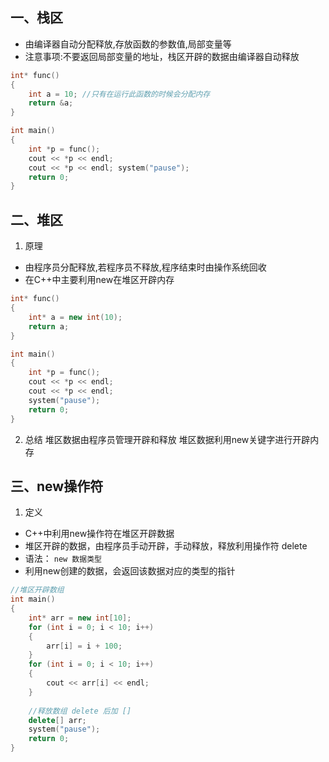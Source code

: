 ## 一、栈区
+ 由编译器自动分配释放,存放函数的参数值,局部变量等
+ 注意事项:不要返回局部变量的地址，栈区开辟的数据由编译器自动释放
```C++
int* func() 
{ 
	int a = 10; //只有在运行此函数的时候会分配内存
	return &a; 
} 

int main() 
{ 
	int *p = func(); 
	cout << *p << endl; 
	cout << *p << endl; system("pause"); 
	return 0; 
}
```

## 二、堆区
1. 原理
+ 由程序员分配释放,若程序员不释放,程序结束时由操作系统回收 
+ 在C++中主要利用new在堆区开辟内存
```C++
int* func() 
{ 
	int* a = new int(10); 
	return a; 
} 

int main() 
{ 
	int *p = func(); 
	cout << *p << endl; 
	cout << *p << endl; 
	system("pause"); 
	return 0; 
}
```

2. 总结
 堆区数据由程序员管理开辟和释放 堆区数据利用new关键字进行开辟内存

## 三、new操作符
1. 定义
+ C++中利用new操作符在堆区开辟数据 
+ 堆区开辟的数据，由程序员手动开辟，手动释放，释放利用操作符 delete 
+ 语法： `new 数据类型`
+ 利用new创建的数据，会返回该数据对应的类型的指针
```C++
//堆区开辟数组 
int main() 
{ 
	int* arr = new int[10]; 
	for (int i = 0; i < 10; i++) 
	{ 
		arr[i] = i + 100; 
	} 
	for (int i = 0; i < 10; i++) 
	{ 
		cout << arr[i] << endl;
	}
	
	//释放数组 delete 后加 [] 
	delete[] arr; 
	system("pause"); 
	return 0; 
}
```